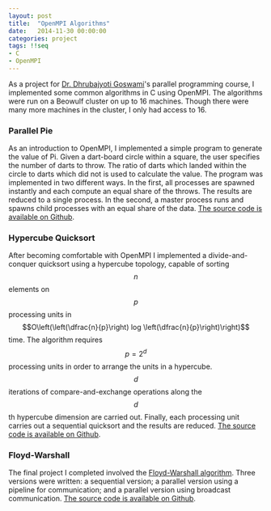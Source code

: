 ```yaml
---
layout: post
title:  "OpenMPI Algorithms"
date:   2014-11-30 00:00:00
categories: project
tags: !!seq
- C
- OpenMPI
---
```


As a project for [Dr. Dhrubajyoti Goswami](http://users.encs.concordia.ca/~goswami/)'s parallel programming course, I implemented some common algorithms in C using OpenMPI.  The algorithms were run on a Beowulf cluster on up to 16 machines.  Though there were many more machines in the cluster, I only had access to 16.

### Parallel Pie

As an introduction to OpenMPI, I implemented a simple program to generate the value of Pi.  Given a dart-board circle within a square, the user specifies the number of darts to throw.  The ratio of darts which landed within the circle to darts which did not is used to calculate the value.  The program was implemented in two different ways.  In the first, all processes are spawned instantly and each compute an equal share of the throws.  The results are reduced to a single process.  In the second, a master process runs and spawns child processes with an equal share of the data.  [The source code is available on Github](https://github.com/connorbode/parallel-pie).

### Hypercube Quicksort

After becoming comfortable with OpenMPI I implemented a divide-and-conquer quicksort using a hypercube topology, capable of sorting $$n$$ elements on $$p$$ processing units in $$O\left(\left(\dfrac{n}{p}\right) log \left(\dfrac{n}{p}\right)\right)$$ time.  The algorithm requires $$p = 2^d$$ processing units in order to arrange the units in a hypercube.  $$d$$ iterations of compare-and-exchange operations along the $$d$$th hypercube dimension are carried out.  Finally, each processing unit carries out a sequential quicksort and the results are reduced.  [The source code is available on Github](https://github.com/connorbode/hypercube-quicksort).

### Floyd-Warshall

The final project I completed involved the [Floyd-Warshall algorithm](http://en.wikipedia.org/wiki/Floyd%E2%80%93Warshall_algorithm).  Three versions were written: a sequential version; a parallel version using a pipeline for communication; and a parallel version using broadcast communication.  [The source code is available on Github](https://github.com/connorbode/floyd-warshall).